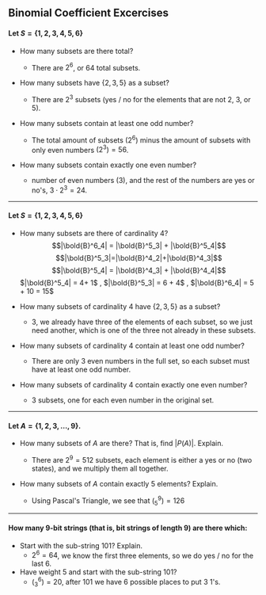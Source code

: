 ## Binomial Coefficient Excercises

#### Let $S = \{1,2,3,4,5,6\}$ 
- How many subsets are there total?
	- There are $2^6$, or $64$ total subsets.
	
- How many subsets have $\{2,3,5\}$ as a subset?
	- There are $2^3$ subsets (yes / no for the elements that are not $2$, $3$, or $5$).
	
- How many subsets contain at least one odd number?
	- The total amount of subsets $(2^6)$ minus the amount of subsets with only even numbers $(2^3) = 56$.
	
- How many subsets contain exactly one even number?
	- number of even numbers (3), and the rest of the numbers are yes or no's, $3\cdot 2^3 = 24$.
---
#### Let $S = \{1,2,3,4,5,6\}$
- How many subsets are there of cardinality 4?
$$|\bold{B}^6_4| = |\bold{B}^5_3| + |\bold{B}^5_4|$$
$$|\bold{B}^5_3|=|\bold{B}^4_2|+|\bold{B}^4_3|$$
$$|\bold{B}^5_4| = |\bold{B}^4_3| + |\bold{B}^4_4|$$
$|\bold{B}^5_4| = 4+ 1$ , $|\bold{B}^5_3| = 6 + 4$ , $|\bold{B}^6_4| = 5 + 10 = 15$

- How many subsets of cardinality $4$ have $\{2,3,5\}$ as a subset?
	- $3$, we already have three of the elements of each subset, so we just need another, which is one of the three not already in these subsets.
- How many subsets of cardinality $4$ contain at least one odd number?
	- There are only $3$ even numbers in the full set, so each subset must have at least one odd number.
- How many subsets of cardinality $4$ contain exactly one even number?
	- $3$ subsets, one for each even number in the original set.
---
#### Let $A = \{1,2,3,\dots,9\}$.
- How many subsets of $A$ are there? That is, find $|P(A)|$.  Explain.
	- There are $2^9 = 512$ subsets, each element is either a yes or no (two states), and we multiply them all together.
	
- How many subsets of $A$ contain exactly $5$ elements? Explain.
	- Using Pascal's Triangle, we see that $(^9_5) = 126$

---

#### How many $9$-bit strings (that is, bit strings of length $9$) are there which:
- Start with the sub-string $101$? Explain.
	- $2^6 = 64$, we know the first three elements, so we do yes / no for the last $6$.
- Have weight $5$ and start with the sub-string $101$?
	- $(^6_3) = 20$, after $101$ we have $6$ possible places to put $3$ $1$'s.